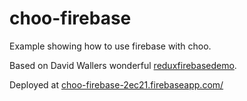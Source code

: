 # choo-firebase
Example showing how to use firebase with choo.

Based on David Wallers wonderful [reduxfirebasedemo](https://github.com/krawaller/reduxfirebasedemo).

Deployed at [choo-firebase-2ec21.firebaseapp.com/](https://choo-firebase-2ec21.firebaseapp.com/)
